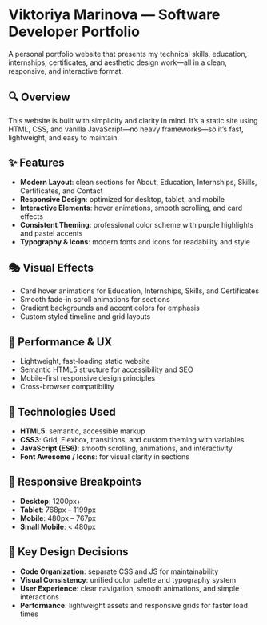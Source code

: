 ﻿# Viktoriya Marinova — Software Developer Portfolio
 
A personal portfolio website that presents my technical skills, education, internships, certificates, and aesthetic design work—all in a clean, responsive, and interactive format.

## 🔍 Overview
This website is built with simplicity and clarity in mind. It’s a static site using HTML, CSS, and vanilla JavaScript—no heavy frameworks—so it’s fast, lightweight, and easy to maintain.

## ✨ Features
- **Modern Layout**: clean sections for About, Education, Internships, Skills, Certificates, and Contact
- **Responsive Design**: optimized for desktop, tablet, and mobile
- **Interactive Elements**: hover animations, smooth scrolling, and card effects
- **Consistent Theming**: professional color scheme with purple highlights and pastel accents
- **Typography & Icons**: modern fonts and icons for readability and style

## 🎭 Visual Effects
- Card hover animations for Education, Internships, Skills, and Certificates
- Smooth fade-in scroll animations for sections
- Gradient backgrounds and accent colors for emphasis
- Custom styled timeline and grid layouts


## 🚀 Performance & UX
- Lightweight, fast-loading static website
- Semantic HTML5 structure for accessibility and SEO
- Mobile-first responsive design principles
- Cross-browser compatibility


## 🔧 Technologies Used
- **HTML5**: semantic, accessible markup
- **CSS3**: Grid, Flexbox, transitions, and custom theming with variables
- **JavaScript (ES6)**: smooth scrolling, animations, and interactivity
- **Font Awesome / Icons**: for visual clarity in sections

## 📱 Responsive Breakpoints
- **Desktop**: 1200px+
- **Tablet**: 768px – 1199px
- **Mobile**: 480px – 767px
- **Small Mobile**: < 480px

## 🎯 Key Design Decisions
- **Code Organization**: separate CSS and JS for maintainability
- **Visual Consistency**: unified color palette and typography system
- **User Experience**: clear navigation, smooth animations, and simple interactions
- **Performance**: lightweight assets and responsive grids for faster load times



